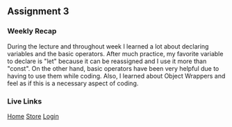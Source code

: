 ## Assignment 3

### Weekly Recap
During the lecture and throughout week I learned a lot about declaring variables and the basic operators. After much practice, my favorite variable to declare is "let" because it can be reassigned and I use it more than "const". On the other hand, basic operators have been very helpful due to having to use them while coding. Also, I learned about Object Wrappers and feel as if this is a necessary aspect of coding. 

### Live Links
[Home](https://chandlerh7.github.io/VSCode/homework-3/index.html)
[Store](https://chandlerh7.github.io/VSCode/homework-3/store.js)
[Login](https://chandlerh7.github.io/VSCodehomework-3/login.html)